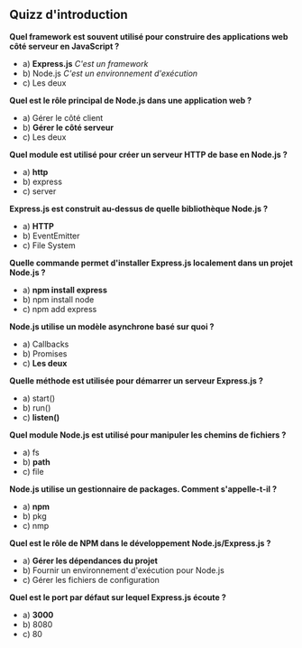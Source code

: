 ## Quizz d'introduction

**Quel framework est souvent utilisé pour construire des applications web côté serveur en JavaScript ?**

- a) **Express.js**  *C'est un framework*
- b) Node.js    *C'est un environnement d'exécution*
- c) Les deux

**Quel est le rôle principal de Node.js dans une application web ?**

- a) Gérer le côté client
- b) **Gérer le côté serveur**
- c) Les deux

**Quel module est utilisé pour créer un serveur HTTP de base en Node.js ?**

- a) **http**
- b) express
- c) server

**Express.js est construit au-dessus de quelle bibliothèque Node.js ?**

- a) **HTTP**
- b) EventEmitter
- c) File System

**Quelle commande permet d'installer Express.js localement dans un projet Node.js ?**

- a) **npm install express**
- b) npm install node
- c) npm add express

**Node.js utilise un modèle asynchrone basé sur quoi ?**

- a) Callbacks
- b) Promises
- c) **Les deux**

**Quelle méthode est utilisée pour démarrer un serveur Express.js ?**

- a) start()
- b) run()
- c) **listen()**

**Quel module Node.js est utilisé pour manipuler les chemins de fichiers ?**

- a) fs
- b) **path**
- c) file

**Node.js utilise un gestionnaire de packages. Comment s'appelle-t-il ?**

- a) **npm**
- b) pkg
- c) nmp

**Quel est le rôle de NPM dans le développement Node.js/Express.js ?**

- a) **Gérer les dépendances du projet**
- b) Fournir un environnement d'exécution pour Node.js
- c) Gérer les fichiers de configuration

**Quel est le port par défaut sur lequel Express.js écoute ?**

- a) **3000**
- b) 8080
- c) 80